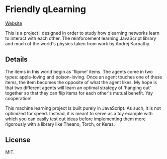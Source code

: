 # Friendly qLearning
[Website](https://greydanus.github.io/friendly_qlearning/index.html)

This is a project I designed in order to study how qlearning networks learn to interact with each other. The reinforcement learning JavaScript library and much of the world's physics taken from work by Andrej Karpathy.

## Details
The items in this world begin as 'flipme' items. The agents come in two types: apple-loving and poison-loving. Once an agent touches one of these items, the item becomes the opposite of what the agent likes. My hope is that two different agents will learn an optimal strategy of 'hanging out' together so that they can flip items for each other's mutual benefit. Yay cooperation!

This machine learning project is built purely in JavaScript. As such, it is not optimized for speed. Instead, it is meant to serve as a toy example with which you can easily test out ideas before implementing them more rigorously with a library like Theano, Torch, or Keras.

## License

MIT.

